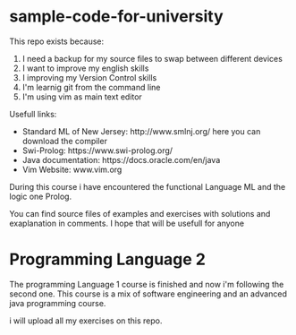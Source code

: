 ﻿# sample-code-for-university

This repo exists because:
<ol>
  <li>I need a backup for my source files to swap between different devices</li>
  <li>I want to improve my english skills</li>
  <li>I improving my Version Control skills</li>
  <li>I'm learnig git from the command line</li>
  <li>I'm using vim as main text editor</li>
</ol>

Usefull links: <br>
<ul>
  <li>Standard ML of New Jersey: http://www.smlnj.org/ here you can download the compiler</li>
  <li>Swi-Prolog: https://www.swi-prolog.org/</li> 
  <li>Java documentation: https://docs.oracle.com/en/java</li>
  <li>Vim Website: www.vim.org</li>
</ul>

During this course i have encountered the functional Language ML and the logic one Prolog.

You can find source files of examples and exercises with solutions and exaplanation in comments. I hope that will be usefull for anyone 

# Programming Language 2

The programming Language 1 course is finished and now i'm following the second one.
This course is a mix of software engineering and an advanced java programming course.  

i will upload all my exercises on this repo.
